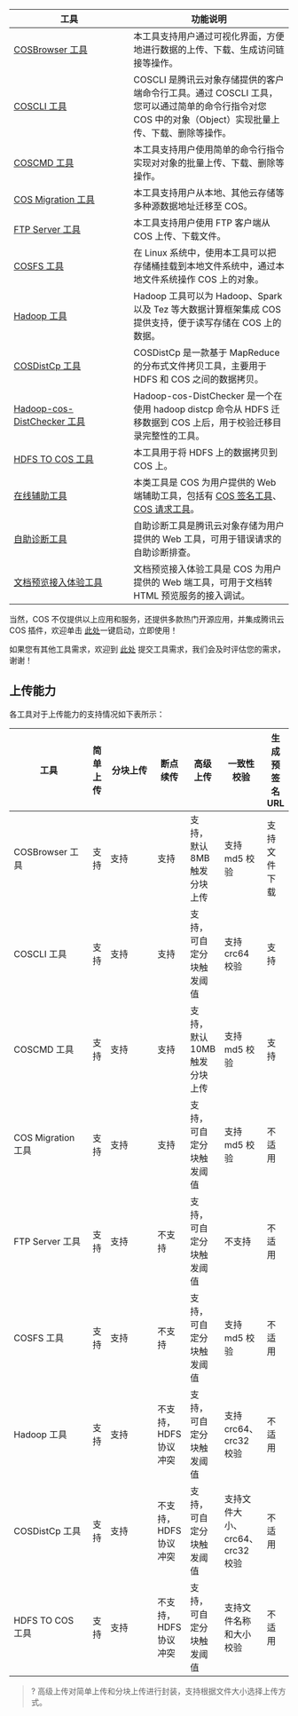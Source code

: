 <style>
table th:nth-of-type(1) {
width:200px;	
}
table th:nth-of-type(3) {
width: 200px;	
}
</style>


| 工具 | 功能说明 |
|---------|---------|
| [COSBrowser 工具](https://cloud.tencent.com/document/product/436/11366) | 本工具支持用户通过可视化界面，方便地进行数据的上传、下载、生成访问链接等操作。 |
|   [COSCLI 工具](https://cloud.tencent.com/document/product/436/63143)    |   COSCLI 是腾讯云对象存储提供的客户端命令行工具。通过 COSCLI 工具，您可以通过简单的命令行指令对您 COS 中的对象（Object）实现批量上传、下载、删除等操作。    |
| [COSCMD 工具](/doc/product/436/10976) | 本工具支持用户使用简单的命令行指令实现对对象的批量上传、下载、删除等操作。|
| [COS Migration 工具](/document/product/436/15392)| 本工具支持用户从本地、其他云存储等多种源数据地址迁移至 COS。|
|[FTP Server 工具](/doc/product/436/7214)|本工具支持用户使用 FTP 客户端从 COS 上传、下载文件。|
|[COSFS 工具](/doc/product/436/6883)| 在 Linux 系统中，使用本工具可以把存储桶挂载到本地文件系统中，通过本地文件系统操作 COS 上的对象。|
|[Hadoop 工具](/doc/product/436/6884)|Hadoop 工具可以为 Hadoop、Spark 以及 Tez 等大数据计算框架集成 COS 提供支持，便于读写存储在 COS 上的数据。|
| [COSDistCp 工具](https://cloud.tencent.com/document/product/436/50272)  |  COSDistCp 是一款基于 MapReduce 的分布式文件拷贝工具，主要用于 HDFS 和 COS 之间的数据拷贝。| 
|[Hadoop-cos-DistChecker 工具](https://cloud.tencent.com/document/product/436/41459)     |  Hadoop-cos-DistChecker 是一个在使用 hadoop distcp 命令从 HDFS 迁移数据到 COS 上后，用于校验迁移目录完整性的工具。 |
| [HDFS TO COS 工具](/doc/product/436/7212) |本工具用于将 HDFS 上的数据拷贝到 COS 上。|
|[在线辅助工具](https://cloud.tencent.com/document/product/436/30442)|本类工具是 COS 为用户提供的 Web 端辅助工具，包括有 [COS 签名工具](https://cos5.cloud.tencent.com/static/cos-sign/)、[COS 请求工具](https://console.cloud.tencent.com/api/explorer?Product=cos&Version=2018-11-26&Action=GetService&SignVersion=)。|
| [自助诊断工具](https://cloud.tencent.com/document/product/436/57576)  |   自助诊断工具是腾讯云对象存储为用户提供的 Web 工具，可用于错误请求的自助诊断排查。   | 
| [文档预览接入体验工具](https://cloud.tencent.com/document/product/436/82207)  |   文档预览接入体验工具是 COS 为用户提供的 Web 端工具，可用于文档转 HTML 预览服务的接入调试。   | 



当然，COS 不仅提供以上应用和服务，还提供多款热门开源应用，并集成腾讯云 COS 插件，欢迎单击 [此处](https://cloud.tencent.com/act/pro/Ecological-aggregation?from=18406)一键启动，立即使用！

 如果您有其他工具需求，欢迎到 [此处](https://cloud.tencent.com/apply/p/d27m5hvdh7b) 提交工具需求，我们会及时评估您的需求，谢谢！


## 上传能力

各工具对于上传能力的支持情况如下表所示：

| 工具 | 简单上传 |分块上传 | 断点续传 |高级上传 | 一致性校验 |生成预签名 URL |
|---------|---------|---------|---------|---------|---------|---------|
|COSBrowser 工具|支持	|支持	|支持	|支持，默认8MB触发分块上传	|支持 md5 校验	|支持文件下载
|COSCLI 工具|支持	|支持	|支持	|支持，可自定分块触发阈值	|支持 crc64 校验	|支持
|COSCMD 工具|支持	|支持	|支持	|支持，默认10MB触发分块上传	|支持 md5 校验	|支持
|COS Migration 工具|支持	|支持	|支持	|支持，可自定分块触发阈值	|支持 md5 校验	|不适用
|FTP Server 工具|支持	|支持	|不支持	|支持，可自定分块触发阈值	|不支持	|不适用
|COSFS 工具|支持	|支持	|不支持	|支持，可自定分块触发阈值	|支持 md5 校验	|不适用
|Hadoop 工具|支持	|支持	|不支持，HDFS 协议冲突	|支持，可自定分块触发阈值	|支持 crc64、crc32 校验	|不适用
|COSDistCp 工具|支持	|支持	|不支持，HDFS 协议冲突	|支持，可自定分块触发阈值	|支持文件大小、crc64、crc32 校验	|不适用
|HDFS TO COS 工具|支持	|支持	|不支持，HDFS 协议冲突	|支持，可自定分块触发阈值	|支持文件名称和大小校验	|不适用


> ? 高级上传对简单上传和分块上传进行封装，支持根据文件大小选择上传方式。

